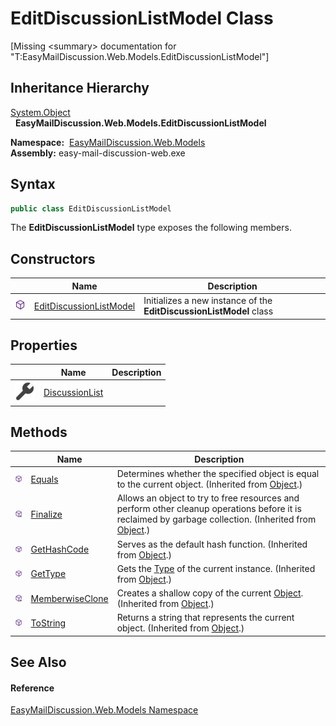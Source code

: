 EditDiscussionListModel Class
=============================

[Missing &lt;summary> documentation for "T:EasyMailDiscussion.Web.Models.EditDiscussionListModel"]



Inheritance Hierarchy
---------------------
[System.Object][1]  
  **EasyMailDiscussion.Web.Models.EditDiscussionListModel**  

  **Namespace:**  [EasyMailDiscussion.Web.Models][2]  
  **Assembly:** easy-mail-discussion-web.exe

Syntax
------

```csharp
public class EditDiscussionListModel
```

The **EditDiscussionListModel** type exposes the following members.


Constructors
------------

|                  | Name                         | Description                                                         |
| ---------------- | ---------------------------- | ------------------------------------------------------------------- |
| ![Public method] | [EditDiscussionListModel][3] | Initializes a new instance of the **EditDiscussionListModel** class |


Properties
----------

|                    | Name                | Description |
| ------------------ | ------------------- | ----------- |
| ![Public property] | [DiscussionList][4] |             |


Methods
-------

|                     | Name                  | Description                                                                                                                                                |
| ------------------- | --------------------- | ---------------------------------------------------------------------------------------------------------------------------------------------------------- |
| ![Public method]    | [Equals][5]           | Determines whether the specified object is equal to the current object. (Inherited from [Object][1].)                                                      |
| ![Protected method] | [Finalize][6]         | Allows an object to try to free resources and perform other cleanup operations before it is reclaimed by garbage collection. (Inherited from [Object][1].) |
| ![Public method]    | [GetHashCode][7]      | Serves as the default hash function. (Inherited from [Object][1].)                                                                                         |
| ![Public method]    | [GetType][8]          | Gets the [Type][9] of the current instance. (Inherited from [Object][1].)                                                                                  |
| ![Protected method] | [MemberwiseClone][10] | Creates a shallow copy of the current [Object][1]. (Inherited from [Object][1].)                                                                           |
| ![Public method]    | [ToString][11]        | Returns a string that represents the current object. (Inherited from [Object][1].)                                                                         |


See Also
--------

#### Reference
[EasyMailDiscussion.Web.Models Namespace][2]  

[1]: https://docs.microsoft.com/dotnet/api/system.object
[2]: ../README.md
[3]: _ctor.md
[4]: DiscussionList.md
[5]: https://docs.microsoft.com/dotnet/api/system.object.equals#system-object-equals(system-object)
[6]: https://docs.microsoft.com/dotnet/api/system.object.finalize#system-object-finalize
[7]: https://docs.microsoft.com/dotnet/api/system.object.gethashcode#system-object-gethashcode
[8]: https://docs.microsoft.com/dotnet/api/system.object.gettype#system-object-gettype
[9]: https://docs.microsoft.com/dotnet/api/system.type
[10]: https://docs.microsoft.com/dotnet/api/system.object.memberwiseclone#system-object-memberwiseclone
[11]: https://docs.microsoft.com/dotnet/api/system.object.tostring#System_Object_ToString
[Public method]: ../../icons/pubmethod.svg "Public method"
[Public property]: ../../icons/pubproperty.svg "Public property"
[Protected method]: ../../icons/protmethod.svg "Protected method"